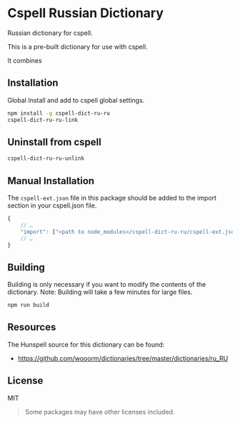 # Cspell Russian Dictionary

Russian dictionary for cspell.

This is a pre-built dictionary for use with cspell.

It combines

## Installation

Global Install and add to cspell global settings.

```sh
npm install -g cspell-dict-ru-ru
cspell-dict-ru-ru-link
```

## Uninstall from cspell

```sh
cspell-dict-ru-ru-unlink
```

## Manual Installation

The `cspell-ext.json` file in this package should be added to the import section in your cspell.json file.

```javascript
{
    // …
    "import": ["<path to node_modules>/cspell-dict-ru-ru/cspell-ext.json"],
    // …
}
```

## Building

Building is only necessary if you want to modify the contents of the dictionary. Note: Building will take a few minutes for large files.

```sh
npm run build
```

## Resources

The Hunspell source for this dictionary can be found:

- https://github.com/wooorm/dictionaries/tree/master/dictionaries/ru_RU

## License

MIT

> Some packages may have other licenses included.
